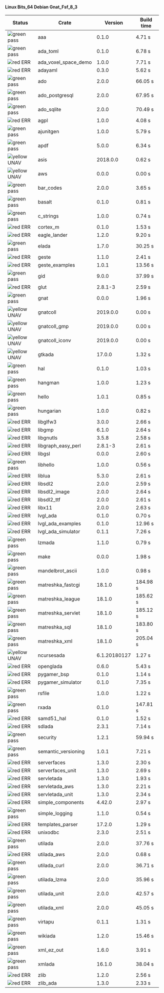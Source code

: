 #### Linux Bits_64 Debian Gnat_Fsf_8_3

| Status | Crate | Version | Build time |
| --- | --- | --- | --- |
|![green](https://placehold.it/8/00aa00/000000?text=+) pass | aaa | 0.1.0 |  4.71 s |
|![green](https://placehold.it/8/00aa00/000000?text=+) pass | ada_toml | 0.1.0 |  6.78 s |
|![red](https://placehold.it/8/ff0000/000000?text=+) ERR  | ada_voxel_space_demo | 1.0.0 |  7.71 s |
|![red](https://placehold.it/8/ff0000/000000?text=+) ERR  | adayaml | 0.3.0 |  5.62 s |
|![green](https://placehold.it/8/00aa00/000000?text=+) pass | ado | 2.0.0 |  66.05 s |
|![green](https://placehold.it/8/00aa00/000000?text=+) pass | ado_postgresql | 2.0.0 |  67.95 s |
|![green](https://placehold.it/8/00aa00/000000?text=+) pass | ado_sqlite | 2.0.0 |  70.49 s |
|![red](https://placehold.it/8/ff0000/000000?text=+) ERR  | agpl | 1.0.0 |  4.08 s |
|![green](https://placehold.it/8/00aa00/000000?text=+) pass | ajunitgen | 1.0.0 |  5.79 s |
|![green](https://placehold.it/8/00aa00/000000?text=+) pass | apdf | 5.0.0 |  6.34 s |
|![yellow](https://placehold.it/8/ffbb00/000000?text=+) UNAV | asis | 2018.0.0 |  0.62 s |
|![yellow](https://placehold.it/8/ffbb00/000000?text=+) UNAV | aws | 0.0.0 |  0.00 s |
|![green](https://placehold.it/8/00aa00/000000?text=+) pass | bar_codes | 2.0.0 |  3.65 s |
|![green](https://placehold.it/8/00aa00/000000?text=+) pass | basalt | 0.1.0 |  0.81 s |
|![green](https://placehold.it/8/00aa00/000000?text=+) pass | c_strings | 1.0.0 |  0.74 s |
|![red](https://placehold.it/8/ff0000/000000?text=+) ERR  | cortex_m | 0.1.0 |  1.53 s |
|![red](https://placehold.it/8/ff0000/000000?text=+) ERR  | eagle_lander | 1.2.0 |  9.20 s |
|![green](https://placehold.it/8/00aa00/000000?text=+) pass | elada | 1.7.0 |  30.25 s |
|![red](https://placehold.it/8/ff0000/000000?text=+) ERR  | geste | 1.1.0 |  2.41 s |
|![red](https://placehold.it/8/ff0000/000000?text=+) ERR  | geste_examples | 1.0.1 |  13.56 s |
|![green](https://placehold.it/8/00aa00/000000?text=+) pass | gid | 9.0.0 |  37.99 s |
|![red](https://placehold.it/8/ff0000/000000?text=+) ERR  | glut | 2.8.1-3 |  2.59 s |
|![green](https://placehold.it/8/00aa00/000000?text=+) pass | gnat | 0.0.0 |  1.96 s |
|![yellow](https://placehold.it/8/ffbb00/000000?text=+) UNAV | gnatcoll | 2019.0.0 |  0.00 s |
|![yellow](https://placehold.it/8/ffbb00/000000?text=+) UNAV | gnatcoll_gmp | 2019.0.0 |  0.00 s |
|![yellow](https://placehold.it/8/ffbb00/000000?text=+) UNAV | gnatcoll_iconv | 2019.0.0 |  0.00 s |
|![yellow](https://placehold.it/8/ffbb00/000000?text=+) UNAV | gtkada | 17.0.0 |  1.32 s |
|![green](https://placehold.it/8/00aa00/000000?text=+) pass | hal | 0.1.0 |  1.03 s |
|![green](https://placehold.it/8/00aa00/000000?text=+) pass | hangman | 1.0.0 |  1.23 s |
|![green](https://placehold.it/8/00aa00/000000?text=+) pass | hello | 1.0.1 |  0.85 s |
|![green](https://placehold.it/8/00aa00/000000?text=+) pass | hungarian | 1.0.0 |  0.82 s |
|![red](https://placehold.it/8/ff0000/000000?text=+) ERR  | libglfw3 | 3.0.0 |  2.66 s |
|![red](https://placehold.it/8/ff0000/000000?text=+) ERR  | libgmp | 6.1.0 |  2.64 s |
|![red](https://placehold.it/8/ff0000/000000?text=+) ERR  | libgnutls | 3.5.8 |  2.58 s |
|![red](https://placehold.it/8/ff0000/000000?text=+) ERR  | libgraph_easy_perl | 2.8.1-3 |  2.61 s |
|![red](https://placehold.it/8/ff0000/000000?text=+) ERR  | libgsl | 0.0.0 |  2.60 s |
|![green](https://placehold.it/8/00aa00/000000?text=+) pass | libhello | 1.0.0 |  0.56 s |
|![red](https://placehold.it/8/ff0000/000000?text=+) ERR  | liblua | 5.3.0 |  2.61 s |
|![red](https://placehold.it/8/ff0000/000000?text=+) ERR  | libsdl2 | 2.0.0 |  2.59 s |
|![red](https://placehold.it/8/ff0000/000000?text=+) ERR  | libsdl2_image | 2.0.0 |  2.64 s |
|![red](https://placehold.it/8/ff0000/000000?text=+) ERR  | libsdl2_ttf | 2.0.0 |  2.61 s |
|![red](https://placehold.it/8/ff0000/000000?text=+) ERR  | libx11 | 2.0.0 |  2.63 s |
|![red](https://placehold.it/8/ff0000/000000?text=+) ERR  | lvgl_ada | 0.1.0 |  0.70 s |
|![red](https://placehold.it/8/ff0000/000000?text=+) ERR  | lvgl_ada_examples | 0.1.0 |  12.96 s |
|![red](https://placehold.it/8/ff0000/000000?text=+) ERR  | lvgl_ada_simulator | 0.1.1 |  7.26 s |
|![green](https://placehold.it/8/00aa00/000000?text=+) pass | lzmada | 1.1.0 |  0.79 s |
|![green](https://placehold.it/8/00aa00/000000?text=+) pass | make | 0.0.0 |  1.98 s |
|![green](https://placehold.it/8/00aa00/000000?text=+) pass | mandelbrot_ascii | 1.0.0 |  0.98 s |
|![green](https://placehold.it/8/00aa00/000000?text=+) pass | matreshka_fastcgi | 18.1.0 |  184.98 s |
|![green](https://placehold.it/8/00aa00/000000?text=+) pass | matreshka_league | 18.1.0 |  185.62 s |
|![green](https://placehold.it/8/00aa00/000000?text=+) pass | matreshka_servlet | 18.1.0 |  185.12 s |
|![green](https://placehold.it/8/00aa00/000000?text=+) pass | matreshka_sql | 18.1.0 |  183.80 s |
|![green](https://placehold.it/8/00aa00/000000?text=+) pass | matreshka_xml | 18.1.0 |  205.04 s |
|![yellow](https://placehold.it/8/ffbb00/000000?text=+) UNAV | ncursesada | 6.1.20180127 |  1.27 s |
|![red](https://placehold.it/8/ff0000/000000?text=+) ERR  | openglada | 0.6.0 |  5.43 s |
|![red](https://placehold.it/8/ff0000/000000?text=+) ERR  | pygamer_bsp | 0.1.0 |  1.14 s |
|![red](https://placehold.it/8/ff0000/000000?text=+) ERR  | pygamer_simulator | 0.1.0 |  7.35 s |
|![green](https://placehold.it/8/00aa00/000000?text=+) pass | rsfile | 1.0.0 |  1.22 s |
|![green](https://placehold.it/8/00aa00/000000?text=+) pass | rxada | 0.1.0 |  147.81 s |
|![red](https://placehold.it/8/ff0000/000000?text=+) ERR  | samd51_hal | 0.1.0 |  1.52 s |
|![red](https://placehold.it/8/ff0000/000000?text=+) ERR  | sdlada | 2.3.1 |  7.14 s |
|![green](https://placehold.it/8/00aa00/000000?text=+) pass | security | 1.2.1 |  59.94 s |
|![green](https://placehold.it/8/00aa00/000000?text=+) pass | semantic_versioning | 1.0.1 |  7.21 s |
|![red](https://placehold.it/8/ff0000/000000?text=+) ERR  | serverfaces | 1.3.0 |  2.30 s |
|![red](https://placehold.it/8/ff0000/000000?text=+) ERR  | serverfaces_unit | 1.3.0 |  2.69 s |
|![red](https://placehold.it/8/ff0000/000000?text=+) ERR  | servletada | 1.3.0 |  1.93 s |
|![red](https://placehold.it/8/ff0000/000000?text=+) ERR  | servletada_aws | 1.3.0 |  2.21 s |
|![red](https://placehold.it/8/ff0000/000000?text=+) ERR  | servletada_unit | 1.3.0 |  2.34 s |
|![red](https://placehold.it/8/ff0000/000000?text=+) ERR  | simple_components | 4.42.0 |  2.97 s |
|![green](https://placehold.it/8/00aa00/000000?text=+) pass | simple_logging | 1.1.0 |  0.54 s |
|![red](https://placehold.it/8/ff0000/000000?text=+) ERR  | templates_parser | 17.2.0 |  1.29 s |
|![red](https://placehold.it/8/ff0000/000000?text=+) ERR  | unixodbc | 2.3.0 |  2.51 s |
|![green](https://placehold.it/8/00aa00/000000?text=+) pass | utilada | 2.0.0 |  37.76 s |
|![red](https://placehold.it/8/ff0000/000000?text=+) ERR  | utilada_aws | 2.0.0 |  0.68 s |
|![green](https://placehold.it/8/00aa00/000000?text=+) pass | utilada_curl | 2.0.0 |  36.71 s |
|![green](https://placehold.it/8/00aa00/000000?text=+) pass | utilada_lzma | 2.0.0 |  35.96 s |
|![green](https://placehold.it/8/00aa00/000000?text=+) pass | utilada_unit | 2.0.0 |  42.57 s |
|![green](https://placehold.it/8/00aa00/000000?text=+) pass | utilada_xml | 2.0.0 |  45.05 s |
|![green](https://placehold.it/8/00aa00/000000?text=+) pass | virtapu | 0.1.1 |  1.31 s |
|![green](https://placehold.it/8/00aa00/000000?text=+) pass | wikiada | 1.2.0 |  15.46 s |
|![green](https://placehold.it/8/00aa00/000000?text=+) pass | xml_ez_out | 1.6.0 |  3.91 s |
|![green](https://placehold.it/8/00aa00/000000?text=+) pass | xmlada | 16.1.0 |  38.04 s |
|![red](https://placehold.it/8/ff0000/000000?text=+) ERR  | zlib | 1.2.0 |  2.56 s |
|![red](https://placehold.it/8/ff0000/000000?text=+) ERR  | zlib_ada | 1.3.0 |  2.33 s |
